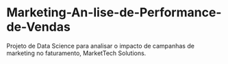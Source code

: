 # Marketing-An-lise-de-Performance-de-Vendas
Projeto de Data Science para analisar o impacto de campanhas de marketing no faturamento, MarketTech Solutions.
